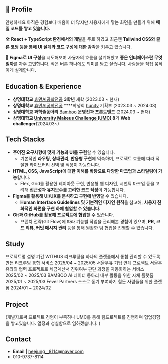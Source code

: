 ## 🙌 Profile
 안녕하세요 아직은 경험보다 배움이 더 많지만 사용자에게 닿는 화면을 만들기 위해 **매일 코드를 쌓고 있습니다.**

🛠️ **React + TypeScript 환경에서의 개발**을 주로 하였고 최근엔 **Tailwind CSS와 클론 코딩 등을 통해 UI 설계와 코드 구성에 대한 감각**을 키우고 있습니다.

🎨 **Figma로 UI 구성**을 시도해보며 사용자의 흐름을 설계해봤고 **좋은 인터페이스란 무엇일까**를 자주 고민합니다. 작은 버튼 하나에도 의미를 담고 싶습니다.  사람들을 직접 움직이게 설계합니다.


## Education & Experience
- **상명대학교** [휴먼AI공학전공](https://hi.smu.ac.kr/hi/index.do) **3학년** 재학 (2023.03 ~ 현재)
- **상명대학교**  [휴먼AI공학전공](https://hi.smu.ac.kr/hi/index.do) ****학생회 [hunity](https://www.instagram.com/smu_hunity?igsh=NjhrcnRoc3NxaHF6) 기획부 (2023.03 ~ 2024.03)
- **상명대학교 과학술동아리** [Bamboo](https://smu-bamboo.com/)  **운영진과 프론트엔드** (2024.03 ~ 현재)
- **상명대학교 [University Makeus Challenge (UMC)](https://www.makeus.in/umc) 8**기 **Web** **challenger**(2024.03~)

  
## Tech Stacks
- **주어진 요구사항에 맞게 기능과 UI를 구현**할 수 있습니다.
    - 기본적인 **라우팅, 상태관리, 반응형 구현**에 익숙하며, 프로젝트 흐름에 따라 적절한 라이브러리 선택 및 적용이 가능합니다.
- **HTML, CSS, JavaScript에 대한 이해를 바탕으로 다양한 마크업과 스타일링이 가능**합니다.
    - Flex, Grid를 활용한 레이아웃 구현, 반응형 웹 디자인, 시맨틱 마크업 등을 고려해 **접근성과 유지보수를 고려한 코드 작성**이 가능합니다.
- **Figma를 활용해 UI/UX를 분석하고 구현에 반영**할 수 있습니다.
    - **Human Interface Guidelines 및 기본적인 디자인 원칙**을 참고해, **사용자 친화적인 화면을 구현 하에 협업할 수 있습니다.**
- **Git과 GitHub를 활용해 프로젝트에 협업**할 수 있습니다.
    - 브랜치 전략(Git Flow)에 따라 기능별 작업을 관리해본 경험이 있으며, **PR, 코드 리뷰, 커밋 메시지 관리** 등을 통해 원활한 팀 협업을 진행할 수 있습니다.
  
## Study
프로젝트명	설명	기간
WITHUS	리크루팅을 하나의 플랫폼에서 통합 관리할 수 있도록 만든 리크루팅 통합 서비스	2025/04 ~ 2025/05
서울우유 기업 연계 프로젝트	서울우유와의 협력 프로젝트로 세금계산서 진위여부 판단 과정을 자동화하는 서비스	2025/02 ~ 2025/03
BAMBOO	AI·데이터 동아리 내부 활동을 위한 자체 플랫폼	2025/01 ~ 2025/03
Fever Partners	스스로 동기 부여하기 힘든 사람들을 위한 플랫폼	2024/01 ~ 2024/02

## Project
(개발자로써 프로젝트 경험이 부족하나 UMC를 통해 팀프로젝트를 진행하며 협업경험을 쌓고있습니다. 열정과 성실함으로 임하겠습니다. )

## Contact
- **Email |** heejung__8114@naver.com
- 010-9737-8114
